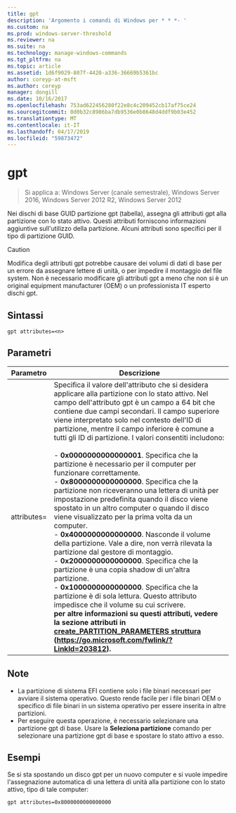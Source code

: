 ```yaml
---
title: gpt
description: 'Argomento i comandi di Windows per * * *- '
ms.custom: na
ms.prod: windows-server-threshold
ms.reviewer: na
ms.suite: na
ms.technology: manage-windows-commands
ms.tgt_pltfrm: na
ms.topic: article
ms.assetid: 1d6f9029-807f-4420-a336-36669b5361bc
author: coreyp-at-msft
ms.author: coreyp
manager: dongill
ms.date: 10/16/2017
ms.openlocfilehash: 753ad622456280f22e8c4c209452cb17af75ce24
ms.sourcegitcommit: 0d0b32c8986ba7db9536e0b8648d4ddf9b03e452
ms.translationtype: MT
ms.contentlocale: it-IT
ms.lasthandoff: 04/17/2019
ms.locfileid: "59873472"
---
```

# <a name="gpt"></a>gpt

>Si applica a: Windows Server (canale semestrale), Windows Server 2016, Windows Server 2012 R2, Windows Server 2012

Nei dischi di base GUID partizione gpt (tabella), assegna gli attributi gpt alla partizione con lo stato attivo.  Questi attributi forniscono informazioni aggiuntive sull'utilizzo della partizione. Alcuni attributi sono specifici per il tipo di partizione GUID.

> [!CAUTION]
> Modifica degli attributi gpt potrebbe causare dei volumi di dati di base per un errore da assegnare lettere di unità, o per impedire il montaggio del file system. Non è necessario modificare gli attributi gpt a meno che non si è un original equipment manufacturer (OEM) o un professionista IT esperto dischi gpt.
## <a name="syntax"></a>Sintassi
```
gpt attributes=<n>
```
## <a name="parameters"></a>Parametri
|Parametro|Descrizione|
|-------|--------|
|attributes=<n>|Specifica il valore dell'attributo che si desidera applicare alla partizione con lo stato attivo. Nel campo dell'attributo gpt è un campo a 64 bit che contiene due campi secondari. Il campo superiore viene interpretato solo nel contesto dell'ID di partizione, mentre il campo inferiore è comune a tutti gli ID di partizione. I valori consentiti includono:<br /><br />-   **0x0000000000000001**. Specifica che la partizione è necessario per il computer per funzionare correttamente.<br />-   **0x8000000000000000**. Specifica che la partizione non riceveranno una lettera di unità per impostazione predefinita quando il disco viene spostato in un altro computer o quando il disco viene visualizzato per la prima volta da un computer.<br />-   **0x4000000000000000**. Nasconde il volume della partizione. Vale a dire, non verrà rilevata la partizione dal gestore di montaggio.<br />-   **0x2000000000000000**. Specifica che la partizione è una copia shadow di un'altra partizione.<br />-   **0x1000000000000000**. Specifica che la partizione è di sola lettura. Questo attributo impedisce che il volume su cui scrivere.<br /><b />per altre informazioni su questi attributi, vedere la sezione attributi in [create_PARTITION_PARAMETERS struttura](https://go.microsoft.com/fwlink/?LinkId=203812) (https://go.microsoft.com/fwlink/?LinkId=203812).|
## <a name="remarks"></a>Note
-   La partizione di sistema EFI contiene solo i file binari necessari per avviare il sistema operativo. Questo rende facile per i file binari OEM o specifico di file binari in un sistema operativo per essere inserita in altre partizioni.
-   Per eseguire questa operazione, è necessario selezionare una partizione gpt di base. Usare la **Seleziona partizione** comando per selezionare una partizione gpt di base e spostare lo stato attivo a esso.
## <a name="BKMK_examples"></a>Esempi
Se si sta spostando un disco gpt per un nuovo computer e si vuole impedire l'assegnazione automatica di una lettera di unità alla partizione con lo stato attivo, tipo di tale computer:
```
gpt attributes=0x8000000000000000
```

